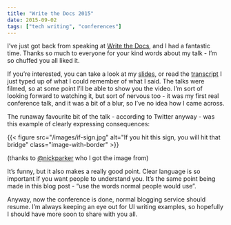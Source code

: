 ```yaml
---
title: "Write the Docs 2015"
date: 2015-09-02
tags: ["tech writing", "conferences"]
---
```


I’ve just got back from speaking at [Write the Docs](http://www.writethedocs.org/conf/eu/2015/), and I had a fantastic time. Thanks so much to everyone for your kind words about my talk - I’m so chuffed you all liked it. 

If you’re interested, you can take a look at my [slides](https://www.slideshare.net/BethAitman/before-the-docs-writing-for-user-interfaces), or read the [transcript](https://docs.google.com/document/d/1HTuKl4gSOcqdqYY72MK_frbTpHb73j_WnZN3HExp184/edit) I just typed up of what I could remember of what I said. The talks were filmed, so at some point I’ll be able to show you the video. I’m sort of looking forward to watching it, but sort of nervous too - it was my first real conference talk, and it was a bit of a blur, so I’ve no idea how I came across.

The runaway favourite bit of the talk - according to Twitter anyway - was this example of clearly expressing consequences:

{{< figure src="/images/if-sign.jpg" alt="If you hit this sign, you will hit that bridge" class="image-with-border" >}}

(thanks to [@nickparker](https://twitter.com/nickparker) who I got the image from)

It’s funny, but it also makes a really good point. Clear language is so important if you want people to understand you. It’s the same point being made in this blog post - “use the words normal people would use”.

Anyway, now the conference is done, normal blogging service should resume. I’m always keeping an eye out for UI writing examples, so hopefully I should have more soon to share with you all.

<!-- https://uiwriting.tumblr.com/post/128200680939/write-the-docs-2015 -->

